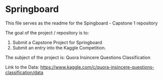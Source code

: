 # Springboard

This file serves as the readme for the Spingboard - Capstone 1 repository

The goal of the project / repository is to:
  1) Submit a Capstone Project for Springboard
  2) Submit an entry into the Kaggle Competition.
  
The subject of the project is:  Quora Insincere Questions Classification

Link to the Data:  https://www.kaggle.com/c/quora-insincere-questions-classification/data  
